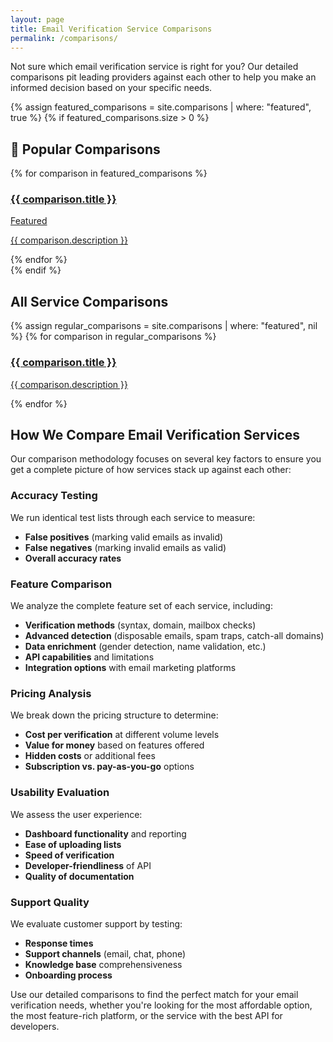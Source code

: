 ```yaml
---
layout: page
title: Email Verification Service Comparisons
permalink: /comparisons/
---
```


<div class="max-w-4xl mx-auto mb-10">
  <div class="bg-white p-6 rounded-lg shadow-sm mb-8">
    <p class="text-lg text-gray-600">
      Not sure which email verification service is right for you? Our detailed comparisons pit leading providers against each other to help you make an informed decision based on your specific needs.
    </p>
  </div>
  
  <!-- Featured Comparisons -->
  {% assign featured_comparisons = site.comparisons | where: "featured", true %}
  {% if featured_comparisons.size > 0 %}
    <div class="mb-8">
      <h2 class="text-2xl font-bold text-gray-900 mb-6">🌟 Popular Comparisons</h2>
      <div class="grid gap-6 md:grid-cols-2 lg:grid-cols-3">
        {% for comparison in featured_comparisons %}
          <a href="{{ comparison.url }}" class="block p-6 bg-gradient-to-br from-blue-50 to-indigo-50 rounded-lg border border-blue-200 shadow-md hover:shadow-lg hover:border-blue-300 transition-all duration-200">
            <div class="flex items-start justify-between mb-3">
              <h3 class="text-lg font-bold tracking-tight text-blue-900">{{ comparison.title }}</h3>
              <span class="px-2 py-1 bg-blue-100 text-blue-800 text-xs rounded-full font-medium ml-2 flex-shrink-0">Featured</span>
            </div>
            <p class="font-normal text-blue-800 text-sm">{{ comparison.description }}</p>
          </a>
        {% endfor %}
      </div>
    </div>
  {% endif %}

  <!-- All Comparisons -->
  <div class="mb-8">
    <h2 class="text-2xl font-bold text-gray-900 mb-6">All Service Comparisons</h2>
    <div class="grid gap-6 md:grid-cols-2">
      {% assign regular_comparisons = site.comparisons | where: "featured", nil %}
      {% for comparison in regular_comparisons %}
        <a href="{{ comparison.url }}" class="block p-6 bg-white rounded-lg border border-gray-200 shadow-md hover:bg-gray-50 hover:shadow-lg transition-all duration-200">
          <h3 class="mb-2 text-xl font-bold tracking-tight text-gray-900">{{ comparison.title }}</h3>
          <p class="font-normal text-gray-700">{{ comparison.description }}</p>
        </a>
      {% endfor %}
    </div>
  </div>
</div>

## How We Compare Email Verification Services

Our comparison methodology focuses on several key factors to ensure you get a complete picture of how services stack up against each other:

### Accuracy Testing

We run identical test lists through each service to measure:
- **False positives** (marking valid emails as invalid)
- **False negatives** (marking invalid emails as valid)
- **Overall accuracy rates**

### Feature Comparison

We analyze the complete feature set of each service, including:
- **Verification methods** (syntax, domain, mailbox checks)
- **Advanced detection** (disposable emails, spam traps, catch-all domains)
- **Data enrichment** (gender detection, name validation, etc.)
- **API capabilities** and limitations
- **Integration options** with email marketing platforms

### Pricing Analysis

We break down the pricing structure to determine:
- **Cost per verification** at different volume levels
- **Value for money** based on features offered
- **Hidden costs** or additional fees
- **Subscription vs. pay-as-you-go** options

### Usability Evaluation

We assess the user experience:
- **Dashboard functionality** and reporting
- **Ease of uploading lists**
- **Speed of verification**
- **Developer-friendliness** of API
- **Quality of documentation**

### Support Quality

We evaluate customer support by testing:
- **Response times**
- **Support channels** (email, chat, phone)
- **Knowledge base** comprehensiveness
- **Onboarding process**

Use our detailed comparisons to find the perfect match for your email verification needs, whether you're looking for the most affordable option, the most feature-rich platform, or the service with the best API for developers.